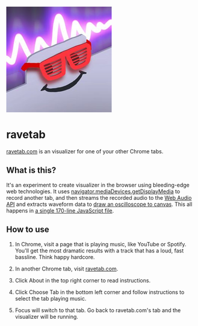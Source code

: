 ![](https://github.com/mpopv/ravetab/blob/master/website/assets/ravetab.jpg?raw=true)

# ravetab

[ravetab.com](https://ravetab.com) is an visualizer for one of your other Chrome tabs.

## What is this?

It's an experiment to create visualizer in the browser using bleeding-edge web technologies. It uses [navigator.mediaDevices.getDisplayMedia](https://developer.mozilla.org/en-US/docs/Web/API/MediaDevices/getDisplayMedia) to record another tab, and then streams the recorded audio to the [Web Audio API](AudioContext) and extracts waveform data to [draw an oscilloscope to canvas](https://developer.mozilla.org/en-US/docs/Web/API/Web_Audio_API/Visualizations_with_Web_Audio_API). This all happens in [a single 170-line JavaScript file](https://github.com/mpopv/ravetab/blob/master/website/index.js).

## How to use

1. In Chrome, visit a page that is playing music, like YouTube or Spotify. You'll get the most dramatic results with a track that has a loud, fast bassline. Think happy hardcore.

2. In another Chrome tab, visit [ravetab.com](https://ravetab.com).

3. Click About in the top right corner to read instructions.

4. Click Choose Tab in the bottom left corner and follow instructions to select the tab playing music.

5. Focus will switch to that tab. Go back to ravetab.com's tab and the visualizer will be running.
